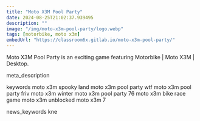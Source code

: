 ```yaml
---
title: "Moto X3M Pool Party"
date: 2024-08-25T21:02:37.939495
description: ""
image: "/img/moto-x3m-pool-party/logo.webp"
tags: [motorbike, moto x3m]
embedUrl: "https://classroom6x.gitlab.io/moto-x3m-pool-party/"
---
```


Moto X3M Pool Party is an exciting game featuring Motorbike | Moto X3M | Desktop.

meta_description



keywords
moto x3m spooky land moto x3m pool party wtf moto x3m pool party friv moto x3m winter moto x3m pool party 76 moto x3m bike race game moto x3m unblocked moto x3m 7


news_keywords
kne
